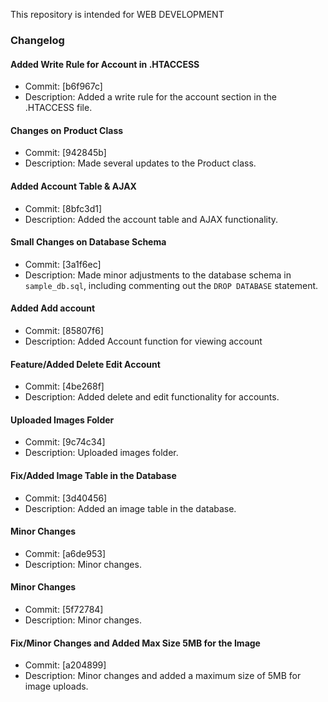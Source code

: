 This repository is intended for WEB DEVELOPMENT

### Changelog

#### Added Write Rule for Account in .HTACCESS
- Commit: [b6f967c]
- Description: Added a write rule for the account section in the .HTACCESS file.

#### Changes on Product Class
- Commit: [942845b]
- Description: Made several updates to the Product class.

#### Added Account Table & AJAX
- Commit: [8bfc3d1]
- Description: Added the account table and AJAX functionality.

#### Small Changes on Database Schema
- Commit: [3a1f6ec]
- Description: Made minor adjustments to the database schema in `sample_db.sql`, including commenting out the `DROP DATABASE` statement.

#### Added Add account
- Commit: [85807f6]
- Description: Added Account function for viewing account

#### Feature/Added Delete Edit Account
- Commit: [4be268f]
- Description: Added delete and edit functionality for accounts.

#### Uploaded Images Folder
- Commit: [9c74c34]
- Description: Uploaded images folder.

#### Fix/Added Image Table in the Database
- Commit: [3d40456]
- Description: Added an image table in the database.

#### Minor Changes
- Commit: [a6de953]
- Description: Minor changes.

#### Minor Changes
- Commit: [5f72784]
- Description: Minor changes.

#### Fix/Minor Changes and Added Max Size 5MB for the Image
- Commit: [a204899]
- Description: Minor changes and added a maximum size of 5MB for image uploads.

